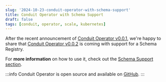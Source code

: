 ```yaml
---
slug: '2024-10-23-conduit-operator-with-schema-support'
title: Conduit Operator with Schema Support
draft: false
tags: [conduit, operator, scale, kubernetes]
---
```


After the recent announcement of [Conduit Operator v0.0.1](/changelog/2024-10-17-conduit-operator), we're happy to share that [Conduit Operator v0.0.2](https://github.com/ConduitIO/conduit-operator/releases/tag/v0.0.2) is coming with support for a Schema Registry.

<!--truncate-->

For **more information** on how to use it, check out the [Schema Support section](/docs/scaling/conduit-operator#schema-support).

:::info
Conduit Operator is open source and available on [GitHub](https://github.com/ConduitIO/conduit-operator).
:::
